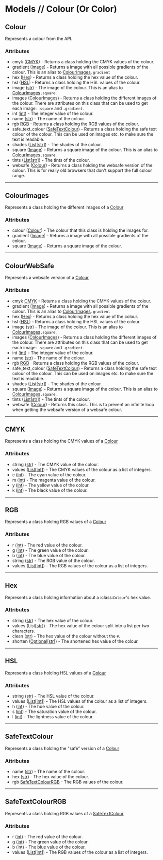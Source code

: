 # Models // Colour (Or Color)

## Colour
Represents a colour from the API.

### Attributes
- cmyk ([CMYK](colour.md#cmyk)) - Returns a class holding the CMYK values of the colour.
- gradient ([Image](image.md#Image)) - Returns a image with all possible gradients of the colour. This is an alias to [ColourImages](colour.md#colourimages)``.gradient``
- hex ([Hex](colour.md#hex)) - Returns a class holding the hex value of the colour.
- hsl ([HSL](colour.md#hsl)) - Returns a class holding the HSL values of the colour.
- image ([str]) - The image of the colour. This is an alias to [ColourImages](colour.md#colourimages)``.square``.
- images ([ColourImages](colour.md#colourimages)) - Returns a class holding the different images of the colour. There are attributes on this class that can be used to get each image: ``.square`` and ``.gradient``.
- int ([int]) - The integer value of the colour.
- name ([str]) - The name of the colour.
- rgb [RGB](colour.md#rgb) - Returns a class holding the RGB values of the colour.
- safe_text_colour ([SafeTextColour](colour.md#safetextcolour)) - Returns a class holding the safe text colour of the colour. This can be used on images etc. to make sure the text is readable.
- shades ([List][list][[str]]) - The shades of the colour.
- square ([Image](image.md#Image)) - Returns a square image of the colour. This is an alias to [ColourImages](colour.md#colourimages)``.square``.
- tints ([List][list][[str]]) - The tints of the colour.
- websafe ([Colour](colour.md#colour)) - Returns a class holding the websafe version of the colour. This is for really old browsers that don't support the full colour range.


---

## ColourImages
Represents a class holding the different images of a [Colour](colour.md#colour)

### Attributes

- colour ([Colour](colour.md#colour)) - The colour that this class is holding the images for.
- gradient ([Image](image.md#Image)) - Returns a image with all possible gradients of the colour.
- square ([Image](image.md#Image)) - Returns a square image of the colour.

---

## ColourWebSafe
Represents a websafe version of a [Colour](colour.md#colour)

### Attributes
- cmyk [CMYK](colour.md#cmyk) - Returns a class holding the CMYK values of the colour.
- gradient ([Image](image.md#Image)) - Returns a image with all possible gradients of the colour. This is an alias to [ColourImages](colour.md#colourimages)``.gradient``
- hex ([Hex](colour.md#hex)) - Returns a class holding the hex value of the colour.
- hsl ([HSL](colour.md#hsl)) - Returns a class holding the HSL values of the colour.
- image ([str]) - The image of the colour. This is an alias to [ColourImages](colour.md#colourimages)``.square``.
- images ([ColourImages](colour.md#colourimages)) - Returns a class holding the different images of the colour. There are attributes on this class that can be used to get each image: ``.square`` and ``.gradient``.
- int ([int]) - The integer value of the colour.
- name ([str]) - The name of the colour.
- rgb [RGB](colour.md#rgb) - Returns a class holding the RGB values of the colour.
- safe_text_colour ([SafeTextColour](colour.md#safetextcolour)) - Returns a class holding the safe text colour of the colour. This can be used on images etc. to make sure the text is readable.
- shades ([List][list][[str]]) - The shades of the colour.
- square ([Image](image.md#Image)) - Returns a square image of the colour. This is an alias to [ColourImages](colour.md#colourimages)``.square``.
- tints ([List][list][[str]]) - The tints of the colour.
- websafe ([Colour](colour.md#colour)) - Returns this class. This is to prevent an infinite loop when getting the websafe version of a websafe colour.

---

## CMYK
Represents a class holding the CMYK values of a [Colour](colour.md#colour)

### Attributes
- string ([str]) - The CMYK value of the colour.
- values ([List][list][[int]]) - The CMYK values of the colour as a list of integers.
- c ([int]) - The cyan value of the colour.
- m ([int]) - The magenta value of the colour.
- y ([int]) - The yellow value of the colour.
- k ([int]) - The black value of the colour.


---

## RGB
Represents a class holding RGB values of a [Colour](colour.md#colour)

### Attributes
- r ([int]) - The red value of the colour.
- g ([int]) - The green value of the colour.
- b ([int]) - The blue value of the colour.
- string ([str]) - The RGB value of the colour.
- values ([List][list][[int]]) - 
    The RGB values of the colour as a list of integers.

---

## Hex
Represents a class holding information about a :class:`Colour`'s hex value.

### Attributes
- string ([str]) - The hex value of the colour.
- values (List[[str]]) - The hex value of the colour split into a list per two characters.
- clean ([str]) - The hex value of the colour without the ``#``.
- shorten ([Optional]\[[str]]) - The shortened hex value of the colour.

---

## HSL
Represents a class holding HSL values of a [Colour](colour.md#colour)

### Attributes
- string ([str]) - The HSL value of the colour.
- values ([List][list][[int]]) - The HSL values of the colour as a list of integers.
- h ([int]) - The hue value of the colour.
- s ([int]) - The saturation value of the colour.
- l ([int]) - The lightness value of the colour.


---

## SafeTextColour
Represents a class holding the "safe" version of a [Colour](colour.md#colour)

### Attributes
- name ([str]) - The name of the colour.
- hex ([str]) - The hex value of the colour.
- rgb [SafeTextColourRGB](colour.md#safetextcolourrgb) - The RGB values of the colour.

---

## SafeTextColourRGB
Represents a class holding RGB values of a [SafeTextColour](colour.md#safetextcolour)

### Attributes
- r ([int]) - The red value of the colour.
- g ([int]) - The green value of the colour.
- b ([int]) - The blue value of the colour.
- values ([List][list][[int]]) - The RGB values of the colour as a list of integers.




[str]: https://docs.python.org/3/library/stdtypes.html#str
[int]: https://docs.python.org/3/library/functions.html#int
[dict]: https://docs.python.org/3/library/functions.html#func-dict
[list]: https://docs.python.org/3/library/functions.html#func-list
[bool]: https://docs.python.org/3/library/functions.html#bool
[tuple]: https://docs.python.org/3/library/stdtypes.html#tuple
[Optional]: https://docs.python.org/3/library/typing.html#typing.Optional
